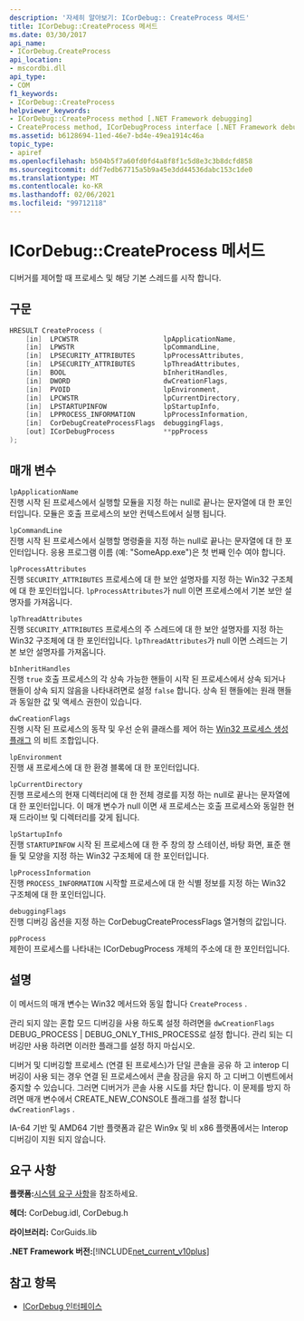 ```yaml
---
description: '자세히 알아보기: ICorDebug:: CreateProcess 메서드'
title: ICorDebug::CreateProcess 메서드
ms.date: 03/30/2017
api_name:
- ICorDebug.CreateProcess
api_location:
- mscordbi.dll
api_type:
- COM
f1_keywords:
- ICorDebug::CreateProcess
helpviewer_keywords:
- ICorDebug::CreateProcess method [.NET Framework debugging]
- CreateProcess method, ICorDebugProcess interface [.NET Framework debugging]
ms.assetid: b6128694-11ed-46e7-bd4e-49ea1914c46a
topic_type:
- apiref
ms.openlocfilehash: b504b5f7a60fd0fd4a8f8f1c5d8e3c3b8dcfd858
ms.sourcegitcommit: ddf7edb67715a5b9a45e3dd44536dabc153c1de0
ms.translationtype: MT
ms.contentlocale: ko-KR
ms.lasthandoff: 02/06/2021
ms.locfileid: "99712118"
---
```

# <a name="icordebugcreateprocess-method"></a>ICorDebug::CreateProcess 메서드

디버거를 제어할 때 프로세스 및 해당 기본 스레드를 시작 합니다.  
  
## <a name="syntax"></a>구문  
  
```cpp  
HRESULT CreateProcess (  
    [in]  LPCWSTR                     lpApplicationName,  
    [in]  LPWSTR                      lpCommandLine,  
    [in]  LPSECURITY_ATTRIBUTES       lpProcessAttributes,  
    [in]  LPSECURITY_ATTRIBUTES       lpThreadAttributes,  
    [in]  BOOL                        bInheritHandles,  
    [in]  DWORD                       dwCreationFlags,  
    [in]  PVOID                       lpEnvironment,  
    [in]  LPCWSTR                     lpCurrentDirectory,  
    [in]  LPSTARTUPINFOW              lpStartupInfo,  
    [in]  LPPROCESS_INFORMATION       lpProcessInformation,  
    [in]  CorDebugCreateProcessFlags  debuggingFlags,  
    [out] ICorDebugProcess            **ppProcess  
);  
```  
  
## <a name="parameters"></a>매개 변수  

 `lpApplicationName`  
 진행 시작 된 프로세스에서 실행할 모듈을 지정 하는 null로 끝나는 문자열에 대 한 포인터입니다. 모듈은 호출 프로세스의 보안 컨텍스트에서 실행 됩니다.  
  
 `lpCommandLine`  
 진행 시작 된 프로세스에서 실행할 명령줄을 지정 하는 null로 끝나는 문자열에 대 한 포인터입니다. 응용 프로그램 이름 (예: "SomeApp.exe")은 첫 번째 인수 여야 합니다.  
  
 `lpProcessAttributes`  
 진행 `SECURITY_ATTRIBUTES` 프로세스에 대 한 보안 설명자를 지정 하는 Win32 구조체에 대 한 포인터입니다. `lpProcessAttributes`가 null 이면 프로세스에서 기본 보안 설명자를 가져옵니다.  
  
 `lpThreadAttributes`  
 진행 `SECURITY_ATTRIBUTES` 프로세스의 주 스레드에 대 한 보안 설명자를 지정 하는 Win32 구조체에 대 한 포인터입니다. `lpThreadAttributes`가 null 이면 스레드는 기본 보안 설명자를 가져옵니다.  
  
 `bInheritHandles`  
 진행 `true` 호출 프로세스의 각 상속 가능한 핸들이 시작 된 프로세스에서 상속 되거나 핸들이 상속 되지 않음을 나타내려면로 설정 `false` 합니다. 상속 된 핸들에는 원래 핸들과 동일한 값 및 액세스 권한이 있습니다.  
  
 `dwCreationFlags`  
 진행 시작 된 프로세스의 동작 및 우선 순위 클래스를 제어 하는 [Win32 프로세스 생성 플래그](/windows/win32/procthread/process-creation-flags) 의 비트 조합입니다.  
  
 `lpEnvironment`  
 진행 새 프로세스에 대 한 환경 블록에 대 한 포인터입니다.  
  
 `lpCurrentDirectory`  
 진행 프로세스의 현재 디렉터리에 대 한 전체 경로를 지정 하는 null로 끝나는 문자열에 대 한 포인터입니다. 이 매개 변수가 null 이면 새 프로세스는 호출 프로세스와 동일한 현재 드라이브 및 디렉터리를 갖게 됩니다.  
  
 `lpStartupInfo`  
 진행 `STARTUPINFOW` 시작 된 프로세스에 대 한 주 창의 창 스테이션, 바탕 화면, 표준 핸들 및 모양을 지정 하는 Win32 구조체에 대 한 포인터입니다.  
  
 `lpProcessInformation`  
 진행 `PROCESS_INFORMATION` 시작할 프로세스에 대 한 식별 정보를 지정 하는 Win32 구조체에 대 한 포인터입니다.  
  
 `debuggingFlags`  
 진행 디버깅 옵션을 지정 하는 CorDebugCreateProcessFlags 열거형의 값입니다.  
  
 `ppProcess`  
 제한이 프로세스를 나타내는 ICorDebugProcess 개체의 주소에 대 한 포인터입니다.  
  
## <a name="remarks"></a>설명  

 이 메서드의 매개 변수는 Win32 메서드와 동일 합니다 `CreateProcess` .  
  
 관리 되지 않는 혼합 모드 디버깅을 사용 하도록 설정 하려면을 `dwCreationFlags` DEBUG_PROCESS &#124; DEBUG_ONLY_THIS_PROCESS로 설정 합니다. 관리 되는 디버깅만 사용 하려면 이러한 플래그를 설정 하지 마십시오.  
  
 디버거 및 디버깅할 프로세스 (연결 된 프로세스)가 단일 콘솔을 공유 하 고 interop 디버깅이 사용 되는 경우 연결 된 프로세스에서 콘솔 잠금을 유지 하 고 디버그 이벤트에서 중지할 수 있습니다. 그러면 디버거가 콘솔 사용 시도를 차단 합니다. 이 문제를 방지 하려면 매개 변수에서 CREATE_NEW_CONSOLE 플래그를 설정 합니다 `dwCreationFlags` .  
  
 IA-64 기반 및 AMD64 기반 플랫폼과 같은 Win9x 및 비 x86 플랫폼에서는 Interop 디버깅이 지원 되지 않습니다.  
  
## <a name="requirements"></a>요구 사항  

 **플랫폼:**[시스템 요구 사항](../../get-started/system-requirements.md)을 참조하세요.  
  
 **헤더:** CorDebug.idl, CorDebug.h  
  
 **라이브러리:** CorGuids.lib  
  
 **.NET Framework 버전:**[!INCLUDE[net_current_v10plus](../../../../includes/net-current-v10plus-md.md)]  
  
## <a name="see-also"></a>참고 항목

- [ICorDebug 인터페이스](icordebug-interface.md)
